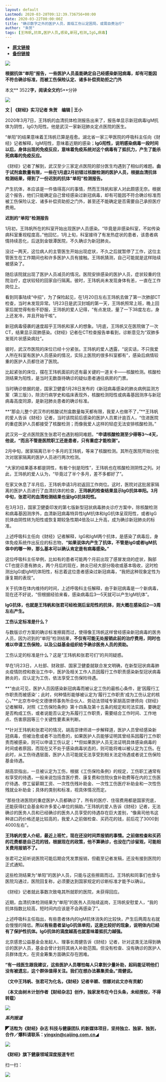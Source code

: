 ```yaml
---
layout: default
Lastmod: 2020-03-28T09:12:39.736756+00:00
date: 2020-03-22T00:00:00Z
title: "确诊数字之外的医护人员，面临工伤认定困局，或需自费治疗"
author: "朱贺"
tags: [王玮帆,抗体,医护人员,感染,新冠,检测,IgG,病毒]
---
```


* [**原文链接**](https://mp.weixin.qq.com/s/mZwym6MeWk2t-nJuikC5Mg)
* [**备份链接**](http://archive.today/VQ5yR)


![](/images/post/5d44090944524714431296fee07f31c6.jpg)

**根据抗体“单阳”报告，一些医护人员虽能确定自己经感染新冠病毒，却有可能因不符合确诊标准，而被工伤保险认定、诸多补偿资助拒之门外**

  

本文** 3522**字，阅读全文约**5**分钟

![](/images/post/1434c61d52ae0d62eaec736bb7a63c9f.jpg)

**文 | 《财经》实习记者 朱贺    编辑 | 王小**

2020年3月7日，王玮帆的血清抗体检测报告出来了，报告单显示新冠病毒IgM抗体为阴性，IgG为阳性。他是武汉一家新冠肺炎定点医院的医生。

“单阳”的结果意味着王玮帆已算是痊愈。湖北省一家三甲医院的呼吸科主任向《财经》记者解释，IgM阳性，意味着近期的感染；**IgG阳性，说明感染病毒一段时间以后，身体出现的免疫反应，意味着免疫系统对这个病毒有了抵抗力，产生了能杀死病毒的免疫反应。**

《财经》记者了解到，武汉至少三家定点医院的部分医生均遇到了相似的难题。**由于试剂盒数量有限，一些在1月底2月初错过核酸检测的医护人员，根据血清抗体检测结果，得到了一份迟到的抗体“单阳”检测报告。**

产生抗体，本应该是一件值得高兴的事情，然而王玮帆和家人对此颇感无奈。根据这个报告，他们只能确定自己曾经感染过新冠病毒，却有可能因不符合确诊标准而被工伤保险认定、诸多补偿资助拒之门外，甚至还不能确定是否需要自己承担医疗费用。

  

  

**迟到的“单阳”检测报告**

  

  

  

1月初，王玮帆所在的科室开始出现医护人员感染。“毕竟是非感染科室，不如传染病科室重视程度高，”他回忆，1月上旬，科室接待了有发热症状的患者，该患者病情持续恶化，后送到金银潭医院，不久确诊为新冠肺炎。

没过一两天，这位病人的主管医生开始出现症状，不久之后就暂停了工作，这位主管医生在工作期间也和许多医护人员有接触。王玮帆猜测，自己可能就是这样陆续被感染了。

随后该院就出现了医护人员减员的情况。医院安排感染的医护人员，症状较重的住院治疗，症状较轻的回家自行隔离。彼时，王玮帆尚未发现身体有恙，一直在工作岗位上。

看到同事陆续“中招”，为了保险起见，在1月20日左右王玮帆去做了第一次肺部CT检查，当时未发现异常。1月23日是武汉封城的第一天，王玮帆照常上班，晚上回家后就觉得有些不舒服，王玮帆的爱人记得，“有点发烧，量了一下38度左右，身上还发冷，并且开始干咳”。

新冠病毒侵袭的速度超乎王玮帆和家人的想象。1月底，王玮帆又在医院做了一次CT，结果显示双肺感染。《财经》记者在CT检查报告单看到，诊断意见为“双肺多发斑片状感染病灶”。

彼时，武汉市医院的床位已经十分紧张。王玮帆的爱人透露，“说实话，不只我爱人所在科室有医护人员感染的情况，实际上医院的很多科室都有”，感染后病情较重的医护人员都住进了医院。

比起紧张的床位，摆在王玮帆面前的还有最关键的一道关卡——核酸检测。核酸检测结果为阳性，是当时无数亟待确诊的疑似患者通往病房的门票。

当时确诊依据的是，国家卫健委1月28日发布的《新冠病毒感染的肺炎病例监测方案（第三版）》，除流行病学史和临床表现外，核酸检测阳性或病毒基因测序与新冠病毒高度同源，是新冠肺炎患者的确诊标准。

**“那会儿整个武汉市的核酸试剂盒数量每天都有限，我爱人也做不了，”**王玮帆的爱人告诉《财经》记者，当时该院前后感染的医护人员累计逾百人，“住进医院的重症医护人员都接受了核酸检测；而像我爱人这样的轻症无法安排核酸检测。”

武汉另一定点医院医生张君可也遇到相同难题。**“申请核酸检测至少得等3～4天，他说，“而且不管是医院职工还是患者，只有重症才能检测”。**

2月中旬，居家隔离已半个多月的王玮帆，等来了核酸检测。其所在医院开始分批次对居家隔离的医护人员进行两次检测。

“大家的结果基本都是阴性，有极个别是阳性”，王玮帆也在核酸检测阴性之列。对此，王玮帆的爱人认为，“毕竟过了半个多月，差不多都好了”。

在家又休息了半月后，王玮帆申请3月初返回工作岗位。这时，医院对这批居家隔离的医护人员进行了血清抗体的检查，**王玮帆的检查结果显示IgG抗体单阳。3月中旬，张君可的血清检测结果也呈IgG抗体阳性。**

在3月3日，国家卫健委印发的第七版新型冠状病毒肺炎诊疗方案中，除核酸检测和病毒基因测序外，血清新冠病毒特异性IgM抗体和IgG抗体呈双阳性，或者IgG抗体由阴性转为阳性或恢复期较急性期4倍及以上升高，成为确诊新冠肺炎的标准。

上述呼吸科主任向《财经》记者解释，IgG和IgM两个抗体，是感染了病毒后，身体免疫系统作出反应的标志物，**“如果说体内产生了抗体，不管是IgG或者IgM抗体中的哪一种，那么基本可以确认肯定是有病毒感染。”**

这位呼吸科主任举例，比如有的患者可能两个月前出现了感冒发烧的症状，胸部CT也提示患有肺炎，两个月后的现在，肺炎已经大部分吸收或基本吸收，这时检测出IgG或IgM抗体阳性，标志着这位患者感染过新冠病毒，“我把这种现象定性为康复期的表现”。

关于抗体在体内维持的时间，上述呼吸科主任解释，由于新冠病毒是一个新病毒，现在还不好说，“但根据经验来看，感染病毒后3—5天就可以产生IgM抗体”。

**IgG抗体，也就是王玮帆和张君可经检测后呈阳性的抗体，则大概在感染后2—3周左右产生。**

  

  

**工伤认定标准是什么？**

  

  

  

与数版诊疗方案的确诊标准擦肩而过，使得像王玮帆这样曾经感染新冠病毒的医务人员，因为迟到的“单阳”检测结果，**不仅有可能无处报销此前的治疗费用，同时也难以申请工伤保险，以及公益基金组织给予确诊医务人员的资助。**

工伤认定的标准是什么？这是“王玮帆和张君可们”的共同疑惑。

早在1月23日，人社部、财政部、国家卫健委就联合发文明确，在新型冠状病毒肺炎疫情防控和救治工作中，医护及相关工作人员因履行工作职责感染新型冠状病毒肺炎的，应认定为工伤，依法享受工伤保险待遇。

**“由此可见，医护人员因感染新冠病毒而被认定工伤的最核心条件，是‘因履行工作职责而被感染’；此时，何种情形能够被认定为‘履行工作职责’成为工伤认定的核心，”**北京市中伦文德律师事务所合伙人、劳动法领域专家胡高崇律师向《财经》记者解释，对照《工伤保险条例》第十四条及第十五条的规定和司法实践，要确定是否构成工伤，或者说能否认定为系履行工作职责，需要结合工作时间、工作地点、伤害原因等三个关键性要素来判断。

**针对王玮帆和张君可的情况，胡高崇律师进一步解释道，医护人员曾经感染新冠病毒，但被治愈或者不治而愈的，如果医护人员能够证明其曾经系因履行工作职责而被感染，则可以申请工伤认定；**但如果医护人员无法证明具体感染病毒的时间或者原因，而现在又不处于感染病毒状态的，则可能将难以被认定为工伤。在此时，从工伤待遇层面，医护人员可能就无法享受到相关法定待遇或者说工伤保险基金待遇。

胡高崇指出，一旦被认定为工伤，根据《工伤保险条例》的规定，工伤职工通常有权享受的待遇，一般来说包括含医疗费、康复费和住院伙食补助费等在内的工伤医疗待遇、停工留薪期工资、一次性伤残补助金、一次性工伤医疗补助金和一次性伤残就业补助金；具体的类别和标准，视具体情况而定。

“那些住进医院的重症医护人员都确诊了，所有的医疗、住宿费用都是国家兜底，还能获得红会基金和许多爱心单位的捐助，”王玮帆的爱人告诉《财经》记者，无法确诊的医务人员和已经确诊的医务人员享受的待遇存在巨大差别，“像奥司他韦这种进口药价格还是比较高的，我爱人之前做检查、买药花的钱，前后花了3000到4000左右”。

**王玮帆的爱人介绍，最近上班忙，现在还没时间弄报销的事情。之前做检查和买药的花费都是自己花的钱，根据现在的政策，他不算确诊，也没在门诊留观，可能相关费用报销不了。**

张君可之前听说医院可能后期会凭发票报销，但截至记者发稿，还没有接到医院的正式通知。

这些检测结果为“单阳”的医护人员，只能与这些擦肩而过。王玮帆和同事们也曾与医院沟通过，医院回复称，必须要达到国家规定的诊断标准才能予以确认。

《财经》记者就此事数次致电其所就职的医院，未获得回应。

近期，血清抗体检测结果为“单阳”的医务人员陆续返岗，王玮帆安慰爱人，“我的抗体指数比较高，短时间内应该是不会再感染了”。

上述呼吸科主任指出，有些患者体内的IgM抗体消失的比较快，产生后两周左右就会慢慢的降低。**所以有些患者呈IgG抗体单阳，这是比较好的现象，说明体内已经有了保护性抗体。IgG抗体的滴度越高也就意味着抵抗力越强。**

北京感恩公益基金会发起人、理事长周健告诉《财经》记者，针对这类无法得到确诊的医护人员，基金会曾计划将其纳入补助范围。但没有检查、没有确诊的医护人员群体庞大，在资金筹集方面确实存在困难。

**“有一线医生跟我建议，这些医护人员哪怕每人只拿到少量补助，起码能证明他们没有被遗忘，这个群体值得关注。我们在想办法募集资金。”周健说。**

**（文中王玮帆、张君可为化名，《财经》记者辛颖、信娜对此文亦有贡献）**

**（本文由树木计划作者【财经杂志】创作，独家发布在今日头条，未经授权，不得转载）**

![](/images/post/7c0448db1e7d1d0c56170dbce3c6ed89.jpg)

  

**_系列报道_**

**◤活粒为《财经》杂志 科技与健康团队 的新媒体项目，坚持独立、独家、独到，合作／爆料请联系：yingxin@caijing.com.cn◢**  

  

![](/images/post/f8c2d9d723b3fcb1d0d865de33a15503.jpg)

**《财经》旗下健康领域深度报道专栏**

  

扫一扫：

![](/images/post/8f89cdae690eca2dbe152bd0bfbbbd8e.jpg)

